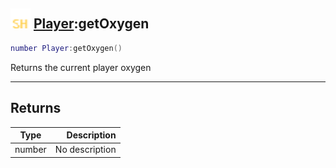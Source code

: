 ## <img src="../../.gitbook/assets/shared.png" width="32" height="32" /> [Player](../player/README.md):getOxygen

```lua
number Player:getOxygen()
```

Returns the current player oxygen

------
## Returns

| Type   | Description |
| ------ | ----------: |
| number | No description |

